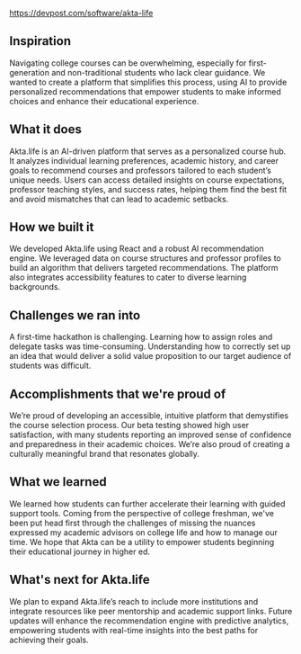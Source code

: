 [https://devpost.com/software/akta-life
](url)

## Inspiration

Navigating college courses can be overwhelming, especially for first-generation and non-traditional students who lack clear guidance. We wanted to create a platform that simplifies this process, using AI to provide personalized recommendations that empower students to make informed choices and enhance their educational experience.

## What it does

Akta.life is an AI-driven platform that serves as a personalized course hub. It analyzes individual learning preferences, academic history, and career goals to recommend courses and professors tailored to each student’s unique needs. Users can access detailed insights on course expectations, professor teaching styles, and success rates, helping them find the best fit and avoid mismatches that can lead to academic setbacks.

## How we built it

We developed Akta.life using React and a robust AI recommendation engine. We leveraged data on course structures and professor profiles to build an algorithm that delivers targeted recommendations. The platform also integrates accessibility features to cater to diverse learning backgrounds.

## Challenges we ran into

A first-time hackathon is challenging. Learning how to assign roles and delegate tasks was time-consuming. Understanding how to correctly set up an idea that would deliver a solid value proposition to our target audience of students was difficult.

## Accomplishments that we're proud of

We’re proud of developing an accessible, intuitive platform that demystifies the course selection process. Our beta testing showed high user satisfaction, with many students reporting an improved sense of confidence and preparedness in their academic choices. We’re also proud of creating a culturally meaningful brand that resonates globally.
## What we learned

We learned how students can further accelerate their learning with guided support tools. Coming from the perspective of college freshman, we've been put head first through the challenges of missing the nuances expressed my academic advisors on college life and how to manage our time. We hope that Akta can be a utility to empower students beginning their educational journey in higher ed.

## What's next for Akta.life

We plan to expand Akta.life’s reach to include more institutions and integrate resources like peer mentorship and academic support links. Future updates will enhance the recommendation engine with predictive analytics, empowering students with real-time insights into the best paths for achieving their goals.
